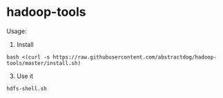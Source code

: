 # hadoop-tools

Usage:
1. Install
```
bash <(curl -s https://raw.githubusercontent.com/abstractdog/hadoop-tools/master/install.sh) 
```

3. Use it  
```
hdfs-shell.sh
```
